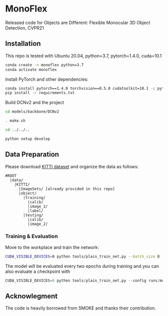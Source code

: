 # MonoFlex
Released code for Objects are Different: Flexible Monocular 3D Object Detection, CVPR21

## Installation
This repo is tested with Ubuntu 20.04, python=3.7, pytorch=1.4.0, cuda=10.1

```bash
conda create -n monoflex python=3.7
conda activate monoflex
```
Install PyTorch and other dependencies:

```bash
conda install pytorch==1.4.0 torchvision==0.5.0 cudatoolkit=10.1 -c pytorch
pip install -r requirements.txt
```
Build DCNv2 and the project
```bash
cd models/backbone/DCNv2

. make.sh

cd ../../..

python setup develop
```

## Data Preparation
Please download [KITTI dataset](http://www.cvlibs.net/datasets/kitti/eval_object.php?obj_benchmark=3d) and organize the data as follows:

```
#ROOT
  |data/
    |KITTI/
      |ImageSets/ [already provided in this repo]
      |object/			
        |training/
          |calib/
          |image_2/
          |label/
        |testing/
          |calib/
          |image_2/
```

### Training & Evaluation

Move to the workplace and train the network:

```sh
CUDA_VISIBLE_DEVICES=0 python tools/plain_train_net.py --batch_size 8 --config runs/monoflex.yaml --output output/exp
```

The model will be evaluated every two epochs during training and you can also evaluate a checkpoint with
```s
CUDA_VISIBLE_DEVICES=0 python tools/plain_train_net.py --config runs/monoflex.yaml --ckpt YOUR_CKPT  --eval
```


## Acknowlegment

The code is heavily borrowed from SMOKE and thanks their contribution.
